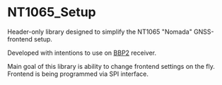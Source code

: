 # NT1065_Setup

Header-only library designed to simplify the NT1065 "Nomada" GNSS-frontend setup. 

Developed with intentions to use on [BBP2](http://www.module.ru/catalog/micro/sbis_k1888vs18/) receiver. 

Main goal of this library is ability to change frontend settings on the fly. Frontend is being programmed via SPI interface.
